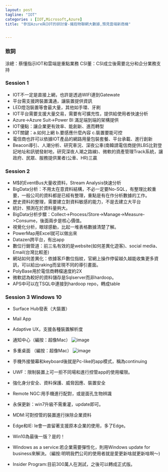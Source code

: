 ```yaml
---
layout: post
tagline: "IOT"
categories : [IOT,Microsoft,Azure]
title: "參加Azure與IOT的研討會-擁抱物聯網大數據,預見雲端新商機"


---
```

### 致詞
涂總：蔡懂指示IOT和雲端是重點業務
CSI董：CSI成立後需要北分和企分業務支持

### Session 1

- IOT不一定是直接上網，也許是透過WIFI連到Gatewate
- 平台需支援跨裝置溝通，讓裝置提供資訊
- LED燈泡裝置等會最大量，其他如手環、牙刷
- IOT平台需要支援大量交易，需要有可擴充性，提供給使用者快速分析
- Azure->Azure Suit->Power BI 滿足端到端的架構提供
- IOT優點：讓企業更有效率、能創新、進而轉型
- IOT關鍵：a.如何上網 b.要感應什麼內容 c.裝置要能可控
- 電信商也許可以依據IOT產品的網路用量包裝套餐、平台承載、進行創新
- Beacon導引、人潮分析、研究車況、深夜公車(南韓請電信商提供LBS比對登記地址和訊號發射地，研究深夜人潮之路線)、微軟的資產管理Track系統，讓政府、民眾、服務提供業者(公車、HR)三贏

### Session 2

- M$的EventBus大量收資料，Stream Analysis快速分析
- BigData分析：不用太在意資料結構，不必一定要No-SQL，有整理比較重要，一般公司的資料都是已經有整理，重點是有在作分析數據的工作。
- 歷史資料的整理，需要建立對資料敏感的能力，不是去建立大平台
- 統計、預測在於資料量夠大。
- BigData分析步驟：Collect->Process/Store->Manage->Measure->Consume，後面兩步是核心價值。
- 視覺化分析，眼球感動，比起一堆表格數據清楚了解。
- PowerMap用Excel就可以做出來
- Datazen跨平台，有出app
- 數位行銷管道：前三名有效的是website(如何差異化遊客)、social media、Email(台灣比較差)
- 網站如何差異化：依據客戶數位指紋，官網上操作停留越久越能收集更多資訊，可以給出raking而呈現不同的導引畫面。
- PolyBase用於電信商轉檔速度約2X
- 微軟認為較好的資料儲存是Sqlserver而非hardoop。
- APS中可以在TSQL中連接到hardoop repo，轉成table

### Session 3 Windows 10
- Surface Hub發表（大裝置）
- Mail App
- Adaptive UX，支援各種裝置解析度
- 通知中心（編按：超像Mac）
![image](https://farm6.staticflickr.com/5346/16976048064_438d09ca8e_o.png)

- 多重桌面 （編按：超像Mac）
![image](https://farm9.staticflickr.com/8726/17411026210_308e805ff9_o.png)

- 手機外接螢幕和keyboard後就是Pc-like的app模式，稱為continuing
- UWF：限制裝置上可一拒不同場和進行控管app的使用權限。
- 強化身分安全、資料保護、威脅因應、裝置安全
- Remote NGC:用手機進行配對，或是面孔生物辨識
- 永保更新：win7升級不需重灌，update即可。
- MDM:可對控管的裝置進行抹除企業資料
- Edge和IE: Ie會一直留著支援原本企業的使用，多了Edge。
- Win10為最後一版？是的！
- Windows as a service:若企業需要彈性化，則用Windows update for business來解決。（編按:明明我們公司的使用者就是愛更新啥就更新啥啊～)
- Insider Program:目前300萬人在測試，之後可以轉成正式版。
